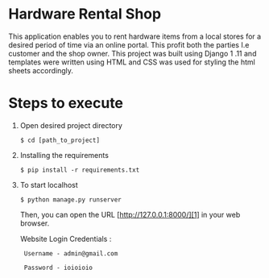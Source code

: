 Hardware Rental Shop
=====================

This application enables you to rent hardware items from a local stores for a desired period of time via an online portal. This profit both the parties I.e customer and the shop owner. This project was built using Django 1 .11 and templates were written using HTML and CSS was used for styling the html sheets accordingly.




Steps to execute
===============



1. Open desired project directory
    ```shell
    $ cd [path_to_project]
    ```

2. Installing the requirements
    ```shell
    $ pip install -r requirements.txt
    ```

3. To start localhost
    ```shell
    $ python manage.py runserver
    ```
    Then, you can open the URL [http://127.0.0.1:8000/][1] in your web browser.

   Website Login Credentials :
    
        Username - admin@gmail.com

        Password - ioioioio

[1]: http://127.0.0.1:8000/

